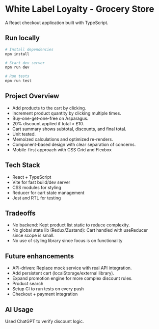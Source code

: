 # White Label Loyalty - Grocery Store

A React checkout application built with TypeScript.

## Run locally
```bash
# Install dependencies
npm install

# Start dev server
npm run dev

# Run tests
npm run test
```

## Project Overview
- Add products to the cart by clicking.
- Increment product quantity by clicking multiple times.
- Buy-one-get-one-free on Asparagus.
- 20% discount applied if total > £10.
- Cart summary shows subtotal, discounts, and final total.
- Unit tested.
- Memoized calculations and optimized re-renders.
- Component-based design with clear separation of concerns.
- Mobile-first approach with CSS Grid and Flexbox

## Tech Stack
- React + TypeScript
- Vite for fast build/dev server
- CSS modules for styling
- Reducer for cart state management
- Jest and RTL for testing

## Tradeoffs
- No backend: Kept product list static to reduce complexity.
- No global state lib (Redux/Zustand): Cart handled with  useReducer since scope is small.
- No use of styling library since focus is on functionality
  
## Future enhancements
- API-driven: Replace mock service with real API integration.
- Add persistent cart (localStorage/external library).
- Expand promotion engine for more complex discount rules.
- Product search
- Setup CI to run tests on every push
- Checkout + payment integration

## AI Usage
Used ChatGPT to verify discount logic.

